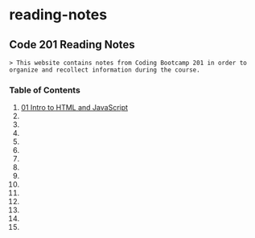 # reading-notes
## Code 201 Reading Notes
```
> This website contains notes from Coding Bootcamp 201 in order to organize and recollect information during the course.
```
### Table of Contents
1. [01 Intro to HTML and JavaScript](class-01.md)
2.
3.
4.
5.
6.
7.
8.
9.
10.
11.
12.
13.
14.
15.
